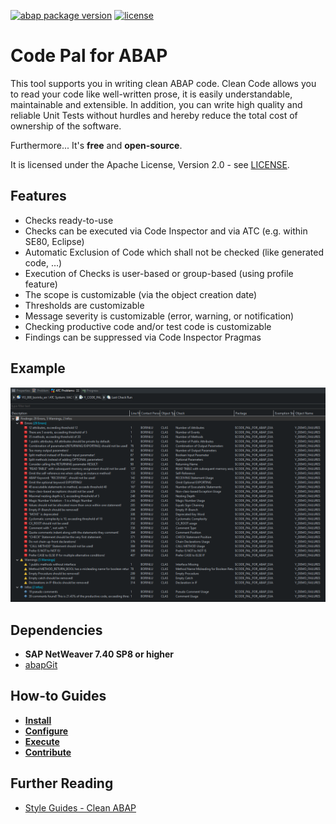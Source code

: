 [![abap package version](https://img.shields.io/endpoint?url=https://shield.abap.space/version-shield-json/github/SAP/code-pal-for-abap/clean_code_main/y_code_pal_version.intf.abap/abap&label=version)](https://github.com/SAP/code-pal-for-abap/blob/master/changelog.txt)
[![license](https://img.shields.io/github/license/SAP/code-pal-for-abap)]()

# Code Pal for ABAP
This tool supports you in writing clean ABAP code. Clean Code allows you to read your code like well-written prose, it is easily understandable, maintainable and extensible. In addition, you can write high quality and reliable Unit Tests without hurdles and hereby reduce the total cost of ownership of the software.

Furthermore... It's **free** and **open-source**.

It is licensed under the Apache License, Version 2.0 - see [LICENSE](LICENSE).

## Features
- Checks ready-to-use
- Checks can be executed via Code Inspector and via ATC (e.g. within SE80, Eclipse)
- Automatic Exclusion of Code which shall not be checked (like generated code, …)
- Execution of Checks is user-based or group-based (using profile feature)
- The scope is customizable (via the object creation date)
- Thresholds are customizable
- Message severity is customizable (error, warning, or notification)
- Checking productive code and/or test code is customizable
- Findings can be suppressed via Code Inspector Pragmas

## Example
![](pages/imgs/code-pal-example.png)

## Dependencies
* **SAP NetWeaver 7.40 SP8 or higher**
* [abapGit](https://docs.abapgit.org/)

## How-to Guides
* **[Install](pages/how-to-install.md)**
* **[Configure](pages/how-to-configure.md)**
* **[Execute](pages/how-to-execute.md)**
* **[Contribute](pages/how-to-contribute.md)**

## Further Reading
* [Style Guides - Clean ABAP](https://github.com/SAP/styleguides/blob/master/clean-abap/CleanABAP.md)
